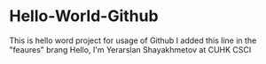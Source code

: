 # Hello-World-Github
This is hello word project for usage of Github
I added this line in the "feaures" brang
Hello, I'm Yerarslan Shayakhmetov at CUHK CSCI
